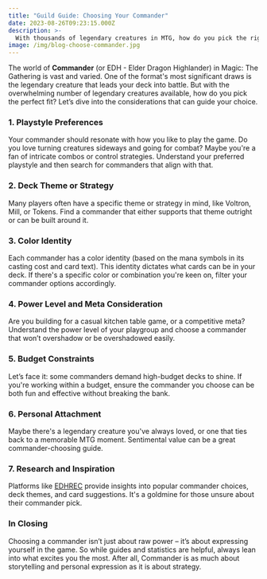 ```yaml
---
title: "Guild Guide: Choosing Your Commander"
date: 2023-08-26T09:23:15.000Z
description: >-
  With thousands of legendary creatures in MTG, how do you pick the right one to lead your 100-card army? Dive in for insights on choosing your Commander.
image: /img/blog-choose-commander.jpg
---
```

The world of **Commander** (or EDH - Elder Dragon Highlander) in Magic: The Gathering is vast and varied. One of the format's most significant draws is the legendary creature that leads your deck into battle. But with the overwhelming number of legendary creatures available, how do you pick the perfect fit? Let’s dive into the considerations that can guide your choice.

### 1. **Playstyle Preferences**

Your commander should resonate with how you like to play the game. Do you love turning creatures sideways and going for combat? Maybe you're a fan of intricate combos or control strategies. Understand your preferred playstyle and then search for commanders that align with that.

### 2. **Deck Theme or Strategy**

Many players often have a specific theme or strategy in mind, like Voltron, Mill, or Tokens. Find a commander that either supports that theme outright or can be built around it.

### 3. **Color Identity**

Each commander has a color identity (based on the mana symbols in its casting cost and card text). This identity dictates what cards can be in your deck. If there's a specific color or combination you're keen on, filter your commander options accordingly.

### 4. **Power Level and Meta Consideration**

Are you building for a casual kitchen table game, or a competitive meta? Understand the power level of your playgroup and choose a commander that won’t overshadow or be overshadowed easily.

### 5. **Budget Constraints**

Let’s face it: some commanders demand high-budget decks to shine. If you're working within a budget, ensure the commander you choose can be both fun and effective without breaking the bank.

### 6. **Personal Attachment**

Maybe there's a legendary creature you've always loved, or one that ties back to a memorable MTG moment. Sentimental value can be a great commander-choosing guide.

### 7. **Research and Inspiration**

Platforms like [EDHREC](https://edhrec.com/) provide insights into popular commander choices, deck themes, and card suggestions. It's a goldmine for those unsure about their commander pick.

### In Closing

Choosing a commander isn’t just about raw power – it’s about expressing yourself in the game. So while guides and statistics are helpful, always lean into what excites you the most. After all, Commander is as much about storytelling and personal expression as it is about strategy.

